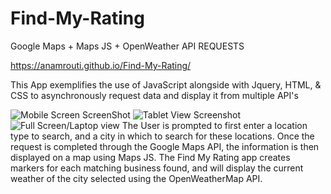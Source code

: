 # Find-My-Rating
 Google Maps + Maps JS + OpenWeather API REQUESTS
 
  https://anamrouti.github.io/Find-My-Rating/
  
  This App exemplifies the use of JavaScript alongside with Jquery, HTML, & CSS to asynchronously request data and display it from multiple API's
  
  ![Mobile Screen ScreenShot](C:\Projects\Google-Maps-app\screenshots\mobileScreenSS.JPG)
  ![Tablet View Screenshot](C:\Projects\Google-Maps-app\screenshots\tabletScreenSS.JPG)
  ![Full Screen/Laptop view](C:\Projects\Google-Maps-app\screenshots\fullScreenSS2.JPG)
  The User is prompted to first enter a location type to search, and a city in which to search for these locations. Once the request is completed 
  through the Google Maps API, the information is then displayed on a map using Maps JS. The Find My Rating app creates markers for each matching business found,
  and will display the current weather of the city selected using the OpenWeatherMap API.
